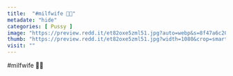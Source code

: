 ```yaml
---
title:  "#milfwife 🍆🌊"
metadate: "hide"
categories: [ Pussy ]
image: "https://preview.redd.it/et82oxe5zml51.jpg?auto=webp&s=8f47a6c2095ccff9ebeac1326f213c85ed088edb"
thumb: "https://preview.redd.it/et82oxe5zml51.jpg?width=1080&crop=smart&auto=webp&s=509be252c6554310aa773cd1ce79b886a5f4037c"
visit: ""
---
```

#milfwife 🍆🌊
